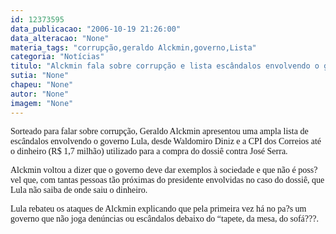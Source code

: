 ```yaml
---
id: 12373595
data_publicacao: "2006-10-19 21:26:00"
data_alteracao: "None"
materia_tags: "corrupção,geraldo Alckmin,governo,Lista"
categoria: "Notícias"
titulo: "Alckmin fala sobre corrupção e lista escândalos envolvendo o governo"
sutia: "None"
chapeu: "None"
autor: "None"
imagem: "None"
---
```

<p><P><FONT face=Verdana>Sorteado para falar sobre corrupção, Geraldo Alckmin apresentou uma ampla lista de escândalos envolvendo o governo Lula, desde Waldomiro Diniz e a CPI dos Correios até o dinheiro (R$ 1,7 milhão) utilizado para a compra do dossiê contra José Serra.</FONT></P></p>
<p><P><FONT face=Verdana>Alckmin voltou a dizer que o governo deve dar exemplos à sociedade e que não é poss?vel que, com tantas pessoas tão próximas do presidente envolvidas no caso do dossiê, que Lula não saiba de onde saiu o dinheiro.</FONT></P></p>
<p><P><FONT face=Verdana>Lula rebateu os ataques de Alckmin explicando que pela primeira vez há no pa?s um governo que não joga denúncias ou escândalos debaixo do “tapete, da mesa, do sofá???.</FONT></P> </p>
